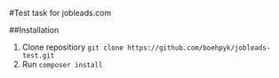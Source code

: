 #Test task for jobleads.com

##Installation

1. Clone repositiory `git clone https://github.com/boehpyk/jobleads-test.git`
2. Run `composer install` 